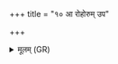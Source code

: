 +++
title = "१० आ रोहोरुम् उप"

+++
<details><summary>मूलम् (GR)</summary>

आ रोहोरुम् उप धत्स्व हस्तं  
परि ष्वजस्व जायां सुमनस्यमानः ।  
प्रजां कृण्वाथाम् इह पुष्यतं रयिं  
दीर्घं वाम् आयुः सविता कृणोतु ॥
</details>